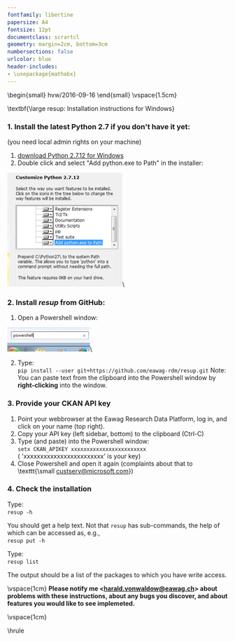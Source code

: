 ```yaml
---
fontfamily: libertine
papersize: A4
fontsize: 12pt
documentclass: scrartcl
geometry: margin=2cm, bottom=3cm
numbersections: false
urlcolor: blue
header-includes:
- \usepackage{mathabx}
---
```

\begin{small}
hvw/2016-09-16
\end{small}
\vspace{1.5cm}

\textbf{\large resup: Installation instructions for Windows}

### 1. Install the latest Python 2.7 if you don't have it yet:

(you need local admin rights on your machine)

1. [download Python 2.7.12 for Windows](https://www.python.org/ftp/python/2.7.12/python-2.7.12.msi)
2. Double click and select "Add python.exe to Path" in the installer:

![](./installer_w32.png)\


### 2. Install *resup* from GitHub:

1. Open a Powershell window:

![](./powershell.png)\


2. Type:    
    `pip install --user git+https://github.com/eawag-rdm/resup.git`
    Note: You can paste text from the clipboard into the Powershell window by **right-clicking** into the window.

### 3. Provide your CKAN API key

1. Point your webbrowser at the Eawag Research Data Platform, log in, and click on your name (top right).
2. Copy your API key (left sidebar, bottom) to the clipboard (Ctrl-C)
3. Type (and paste) into the Powershell window:    
    `setx CKAN_APIKEY xxxxxxxxxxxxxxxxxxxxxxxx`    
    ( 'xxxxxxxxxxxxxxxxxxxxxxxx' is your key)
4. Close Powershell and open it again (complaints about that to \texttt{\small custserv@microsoft.com})

### 4. Check the installation

Type:\
`resup -h`

You should get a help text. Not that `resup` has sub-commands,
the help of which can be accessed as, e.g.,\
`resup put -h`

Type:\
`resup list`

The output should be a list of the packages to which you have write access.


\vspace{1cm}
**Please notify me \<harald.vonwaldow@eawag.ch\> about problems with these instructions, about any bugs you discover, and about features you would like to see implemeted.**

\vspace{1cm}

\hrule

